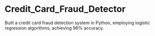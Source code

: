 # Credit_Card_Fraud_Detector
Built a credit card fraud detection system in Python, employing logistic regression algorithms, achieving 96% accuracy.
